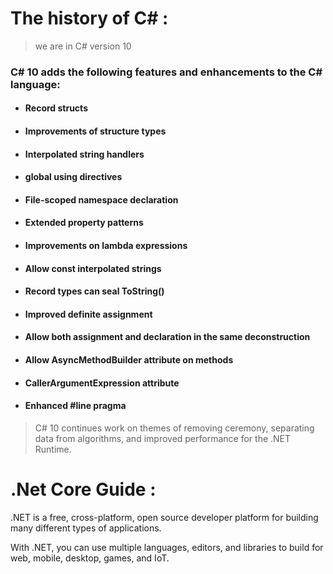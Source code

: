 # The history of C# :

>we are in C# version 10

### C# 10 adds the following features and enhancements to the C# language:

* #### Record structs
* #### Improvements of structure types
* #### Interpolated string handlers
* #### global using directives
* #### File-scoped namespace declaration
* #### Extended property patterns
* #### Improvements on lambda expressions
* #### Allow const interpolated strings
* #### Record types can seal ToString()
* #### Improved definite assignment
* #### Allow both assignment and declaration in the same deconstruction
* #### Allow AsyncMethodBuilder attribute on methods
* #### CallerArgumentExpression attribute
* #### Enhanced #line pragma

>C# 10 continues work on themes of removing ceremony, separating data from algorithms, and improved performance for the .NET Runtime.

# .Net Core Guide :
.NET is a free, cross-platform, open source developer platform for building many different types of applications.

With .NET, you can use multiple languages, editors, and libraries to build for web, mobile, desktop, games, and IoT.